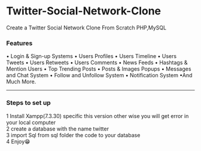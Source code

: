 # Twitter-Social-Network-Clone
Create a Twitter Social Network Clone From Scratch PHP,MySQL

### Features
• Login & Sign-up Systems 
• Users Profiles
• Users Timeline
• Users Tweets
• Users Retweets
• Users Comments
• News Feeds
• Hashtags & Mention Users
• Top Trending Posts
• Posts & Images Popups
• Messages and Chat System
• Follow and Unfollow System
• Notification System
•And Much More.

---

### Steps to set up
1 Install Xampp(7.3.30) specific this version other wise you will get error in your local computer<br>
2 create a database with the name twitter<br>
3 import Sql from sql folder the code to your database<br>
4 Enjoy😁
